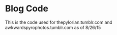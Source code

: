 # Blog Code
This is the code used for thepylorian.tumblr.com and awkwardspyrophotos.tumblr.com as of 8/26/15

